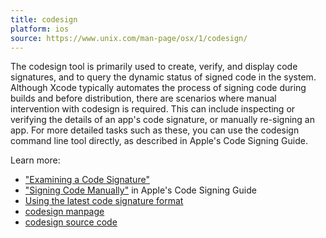 ```yaml
---
title: codesign
platform: ios
source: https://www.unix.com/man-page/osx/1/codesign/
---
```


The codesign tool is primarily used to create, verify, and display code signatures, and to query the dynamic status of signed code in the system. Although Xcode typically automates the process of signing code during builds and before distribution, there are scenarios where manual intervention with codesign is required. This can include inspecting or verifying the details of an app's code signature, or manually re-signing an app. For more detailed tasks such as these, you can use the codesign command line tool directly, as described in Apple's Code Signing Guide.

Learn more:

- ["Examining a Code Signature"](https://developer.apple.com/library/archive/documentation/Security/Conceptual/CodeSigningGuide/Procedures/Procedures.html#//apple_ref/doc/uid/TP40005929-CH4-SW10)
- ["Signing Code Manually"](https://developer.apple.com/library/archive/documentation/Security/Conceptual/CodeSigningGuide/Procedures/Procedures.html#//apple_ref/doc/uid/TP40005929-CH4-SW3) in Apple's Code Signing Guide
- [Using the latest code signature format](https://developer.apple.com/documentation/xcode/using-the-latest-code-signature-format)
- [codesign manpage](https://www.unix.com/man-page/osx/1/codesign/)
- [codesign source code](https://opensource.apple.com/source/Security/Security-55471/sec/Security/Tool/codesign.c.auto.html)
